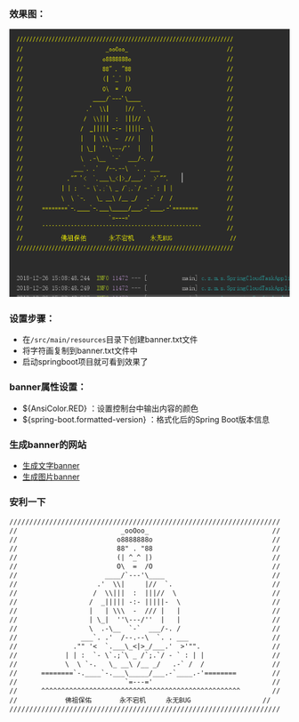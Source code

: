 ### 效果图：

![1545808317220](../../images/1545808317220.png)

### 设置步骤：

- 在`/src/main/resources`目录下创建banner.txt文件
- 将字符画复制到banner.txt文件中
- 启动springboot项目就可看到效果了

### banner属性设置：

- ${AnsiColor.RED} ：设置控制台中输出内容的颜色
- ${spring-boot.formatted-version} ：格式化后的Spring Boot版本信息

### 生成banner的网站

- [生成文字banner](http://patorjk.com/software/taag/#p=display&f=JS%20Capital%20Curves&t=Type%20Something%20)
- [生成图片banner](https://www.degraeve.com/img2txt.php)

### 安利一下

```
////////////////////////////////////////////////////////////////////
//                          _ooOoo_                               //
//                         o8888888o                              //
//                         88" . "88                              //
//                         (| ^_^ |)                              //
//                         O\  =  /O                              //
//                      ____/`---'\____                           //
//                    .'  \\|     |//  `.                         //
//                   /  \\|||  :  |||//  \                        //
//                  /  _||||| -:- |||||-  \                       //
//                  |   | \\\  -  /// |   |                       //
//                  | \_|  ''\---/''  |   |                       //
//                  \  .-\__  `-`  ___/-. /                       //
//                ___`. .'  /--.--\  `. . ___                     //
//              ."" '<  `.___\_<|>_/___.'  >'"".                  //
//            | | :  `- \`.;`\ _ /`;.`/ - ` : | |                 //
//            \  \ `-.   \_ __\ /__ _/   .-` /  /                 //
//      ========`-.____`-.___\_____/___.-`____.-'========         //
//                           `=---='                              //
//      ^^^^^^^^^^^^^^^^^^^^^^^^^^^^^^^^^^^^^^^^^^^^^^^^^^        //
//            佛祖保佑       永不宕机     永无BUG                  //
////////////////////////////////////////////////////////////////////
```